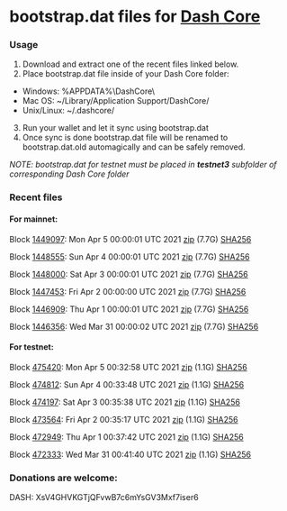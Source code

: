 # bootstrap.dat files for [Dash Core](https://github.com/dashpay/dash)

### Usage

1. Download and extract one of the recent files linked below.
2. Place bootstrap.dat file inside of your Dash Core folder:
 - Windows: %APPDATA%\DashCore\
 - Mac OS: ~/Library/Application Support/DashCore/
 - Unix/Linux: ~/.dashcore/
3. Run your wallet and let it sync using bootstrap.dat
4. Once sync is done bootstrap.dat file will be renamed to bootstrap.dat.old automagically and can be safely removed.

_NOTE: bootstrap.dat for testnet must be placed in **testnet3** subfolder of corresponding Dash Core folder_

### Recent files

#### For mainnet:

Block [1449097](https://insight.dash.org/insight/block/0000000000000008acf84ef15a4f29c21e7931f8ad19a16c878355759035efdf): Mon Apr  5 00:00:01 UTC 2021 [zip](https://dash-bootstrap.ams3.digitaloceanspaces.com/mainnet/2021-04-05/bootstrap.dat.zip) (7.7G) [SHA256](https://dash-bootstrap.ams3.digitaloceanspaces.com/mainnet/2021-04-05/sha256.txt)

Block [1448555](https://insight.dash.org/insight/block/0000000000000002291586a9f891b00eab40c5fbdb872f371f37ae9d6d5240f9): Sun Apr  4 00:00:01 UTC 2021 [zip](https://dash-bootstrap.ams3.digitaloceanspaces.com/mainnet/2021-04-04/bootstrap.dat.zip) (7.7G) [SHA256](https://dash-bootstrap.ams3.digitaloceanspaces.com/mainnet/2021-04-04/sha256.txt)

Block [1448000](https://insight.dash.org/insight/block/0000000000000012764f459831fbb9de6c21d842ef63f648809563f65130ee67): Sat Apr  3 00:00:01 UTC 2021 [zip](https://dash-bootstrap.ams3.digitaloceanspaces.com/mainnet/2021-04-03/bootstrap.dat.zip) (7.7G) [SHA256](https://dash-bootstrap.ams3.digitaloceanspaces.com/mainnet/2021-04-03/sha256.txt)

Block [1447453](https://insight.dash.org/insight/block/0000000000000010dfaae1b66d00654ddc672df999e00c8f7693f5799aac690f): Fri Apr  2 00:00:00 UTC 2021 [zip](https://dash-bootstrap.ams3.digitaloceanspaces.com/mainnet/2021-04-02/bootstrap.dat.zip) (7.7G) [SHA256](https://dash-bootstrap.ams3.digitaloceanspaces.com/mainnet/2021-04-02/sha256.txt)

Block [1446909](https://insight.dash.org/insight/block/000000000000000d84516d6f94ce2d045663d37b4663f170c492c9f2a36e353f): Thu Apr  1 00:00:01 UTC 2021 [zip](https://dash-bootstrap.ams3.digitaloceanspaces.com/mainnet/2021-04-01/bootstrap.dat.zip) (7.7G) [SHA256](https://dash-bootstrap.ams3.digitaloceanspaces.com/mainnet/2021-04-01/sha256.txt)

Block [1446356](https://insight.dash.org/insight/block/0000000000000009ffc8a6300f456796227d2aa0b5aafaf7153ec179b0709534): Wed Mar 31 00:00:02 UTC 2021 [zip](https://dash-bootstrap.ams3.digitaloceanspaces.com/mainnet/2021-03-31/bootstrap.dat.zip) (7.7G) [SHA256](https://dash-bootstrap.ams3.digitaloceanspaces.com/mainnet/2021-03-31/sha256.txt)


#### For testnet:

Block [475420](https://testnet-insight.dashevo.org/insight/block/000001b5568b6a973cbd9d2bb4d42b46f4a85dc4e610fd3bb490b85b76356fad): Mon Apr  5 00:32:58 UTC 2021 [zip](https://dash-bootstrap.ams3.digitaloceanspaces.com/testnet/2021-04-05/bootstrap.dat.zip) (1.1G) [SHA256](https://dash-bootstrap.ams3.digitaloceanspaces.com/testnet/2021-04-05/sha256.txt)

Block [474812](https://testnet-insight.dashevo.org/insight/block/0000014b464338ec2a2e28153f0fc0f49afa1b4a7802f3c0ec7bc06c8bbf2738): Sun Apr  4 00:33:48 UTC 2021 [zip](https://dash-bootstrap.ams3.digitaloceanspaces.com/testnet/2021-04-04/bootstrap.dat.zip) (1.1G) [SHA256](https://dash-bootstrap.ams3.digitaloceanspaces.com/testnet/2021-04-04/sha256.txt)

Block [474197](https://testnet-insight.dashevo.org/insight/block/00000208bac015ceb5893aab3674302be009be7e03e41d6d7aee2e5bd7c793b7): Sat Apr  3 00:35:38 UTC 2021 [zip](https://dash-bootstrap.ams3.digitaloceanspaces.com/testnet/2021-04-03/bootstrap.dat.zip) (1.1G) [SHA256](https://dash-bootstrap.ams3.digitaloceanspaces.com/testnet/2021-04-03/sha256.txt)

Block [473564](https://testnet-insight.dashevo.org/insight/block/000000a90685db8ee1299445fa4eb2cae71301fb487be0ad05d836cf2fcb9466): Fri Apr  2 00:35:17 UTC 2021 [zip](https://dash-bootstrap.ams3.digitaloceanspaces.com/testnet/2021-04-02/bootstrap.dat.zip) (1.1G) [SHA256](https://dash-bootstrap.ams3.digitaloceanspaces.com/testnet/2021-04-02/sha256.txt)

Block [472949](https://testnet-insight.dashevo.org/insight/block/000001bc2244aa5d554ce767781e6ebde1438d785a6ddfc99bd4e4c31274613f): Thu Apr  1 00:37:42 UTC 2021 [zip](https://dash-bootstrap.ams3.digitaloceanspaces.com/testnet/2021-04-01/bootstrap.dat.zip) (1.1G) [SHA256](https://dash-bootstrap.ams3.digitaloceanspaces.com/testnet/2021-04-01/sha256.txt)

Block [472333](https://testnet-insight.dashevo.org/insight/block/0000009813f7c9abc4cc5f656f26e522f8ee4aed6ede77b4c952f86cb9df8cc0): Wed Mar 31 00:41:40 UTC 2021 [zip](https://dash-bootstrap.ams3.digitaloceanspaces.com/testnet/2021-03-31/bootstrap.dat.zip) (1.1G) [SHA256](https://dash-bootstrap.ams3.digitaloceanspaces.com/testnet/2021-03-31/sha256.txt)


### Donations are welcome:

DASH: XsV4GHVKGTjQFvwB7c6mYsGV3Mxf7iser6
